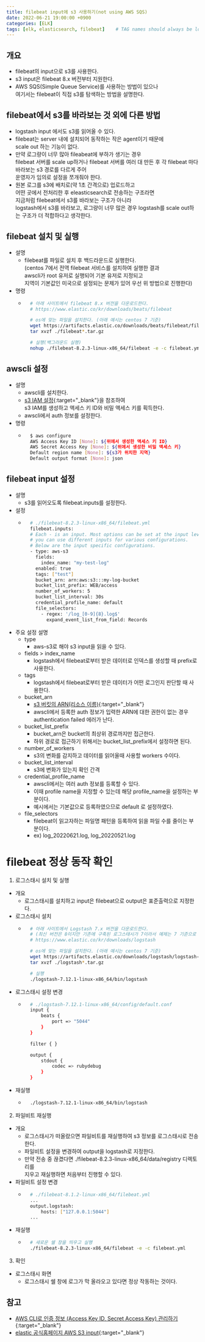 ```yaml
---
title: filebeat input에 s3 사용하기(not using AWS SQS)
date: 2022-06-21 19:00:00 +0900
categories: [ELK]
tags: [elk, elasticsearch, filebeat]    # TAG names should always be lowercase
---
```

## 개요
- filebeat의 input으로 s3를 사용한다.
- s3 input은 filebeat 8.x 버전부터 지원한다.
- AWS SQS(Simple Queue Service)를 사용하는 방법이 있으나  
  여기서는 filebeat이 직접 s3를 탐색하는 방법을 설명한다. 

## filebeat에서 s3를 바라보는 것 외에 다른 방법
- logstash input 에서도 s3를 읽어올 수 있다.
- filebeat는 server 내에 설치되어 동작하는 작은 agent이기 때문에  
  scale out 하는 기능이 없다.
- 만약 로그량이 너무 많아 fileabeat에 부하가 생기는 경우  
  filebeat 서버를 scale up하거나 filebeat 서버를 여러 대 만든 후 
  각 filebeat 마다 바라보는 s3 경로를 다르게 주어  
  운영자가 임의로 설정을 쪼개줘야 한다.
- 원본 로그를 s3에 배치로(약 1초 간격으로) 업로드하고  
  어떤 곳에서 전처리한 후 eleasticsearch로 전송하는 구조라면  
  지금처럼 filebeat에서 s3를 바라보는 구조가 아니라  
  logstash에서 s3를 바라보고, 로그량이 너무 많은 경우 logstash를 scale out하는 구조가 더 적합하다고 생각한다.  

## filebeat 설치 및 실행
- 설명
    - filebeat를 파일로 설치 후 백드라운드로 실행한다.  
      (centos 7에서 전역 filebeat 서비스를 설치하여 실행한 결과  
       awscli가 root 유저로 실행되어 기본 유저로 지정되고   
       지역이 기본값인 미국으로 설정되는 문제가 있어 우선 위 방법으로 진행한다)
- 명령
    - ```bash
        # 아래 사이트에서 filebeat 8.x 버전을 다운로드한다.
        # https://www.elastic.co/kr/downloads/beats/filebeat

        # os에 맞는 파일을 설치한다. (아래 예시는 centos 7 기준)
        wget https://artifacts.elastic.co/downloads/beats/filebeat/filebeat-8.2.3-linux-x86_64.tar.gz
        tar xvzf ./filebeat*.tar.gz

        # 실행(백그라운드 실행)
        nohup ./filebeat-8.2.3-linux-x86_64/filebeat -e -c filebeat.yml &
        ```

## awscli 설정
- 설명
    - awscli를 설치한다.
    - [s3 IAM 설정](https://artiiicy.tistory.com/16){:target="_blank"}을 참조하여   
      s3 IAM를 생성하고 액세스 키 ID와 비밀 액세스 키를 획득한다.
    - awscli에서 auth 정보를 설정한다.
- 명령
    - ```bash
        $ aws configure
        AWS Access Key ID [None]: ${위에서 생성한 액세스 키 ID}
        AWS Secret Access Key [None]: ${위에서 생성한 비밀 액세스 키}
        Default region name [None]: ${s3가 위치한 지역}
        Default output format [None]: json
        ```

## filebeat input 설정
- 설명
    - s3를 읽어오도록 filebeat.inputs를 설정한다.
- 설정
    - ```bash
        # ./filebeat-8.2.3-linux-x86_64/filebeat.yml
        filebeat.inputs:
        # Each - is an input. Most options can be set at the input level, so
        # you can use different inputs for various configurations.
        # Below are the input specific configurations.
        - type: aws-s3
          fields:
            index_name: "my-test-log"
          enabled: true
          tags: ["test"]
          bucket_arn: arn:aws:s3:::my-log-bucket
          bucket_list_prefix: WEB/access
          number_of_workers: 5
          bucket_list_interval: 30s
          credential_profile_name: default
          file_selectors:
            - regex: '/log_[0-9]{8}.log$'
              expand_event_list_from_field: Records

        ```
- 주요 설정 설명
    - type
        - aws-s3로 해야 s3 input을 읽을 수 있다.
    - fields > index_name
        - logstash에서 filebeat로부터 받은 데이터로 인덱스를 생성할 때 prefix로 사용한다.
    - tags
        - logstash에서 filebeat로부터 받은 데이터가 어떤 로그인지 판단할 때 사용한다.
    - bucket_arn
        - [s3 버킷의 ARN(리소스 이름)](https://docs.aws.amazon.com/ko_kr/general/latest/gr/aws-arns-and-namespaces.html){:target="_blank"}
        - awscli에서 등록한 auth 정보가 입력한 ARN에 대한 권한이 없는 경우  
          authentication failed 에러가 난다.
    - bucket_list_prefix
        - bucket_arn은 bucket의 최상위 경로까지만 접근한다.
        - 하위 경로로 접근하기 위해서는 bucket_list_prefix에서 설정하면 된다.
    - number_of_workers
        - s3의 변화를 감지하고 데이터를 읽어올때 사용할 workers 수이다.
    - bucket_list_interval
        - s3에 변화가 있는지 확인 간격
    - credential_profile_name
        - awscli에서는 여러 auth 정보를 등록할 수 있다.
        - 이때 profile name을 지정할 수 있는데 해당 profile_name을 설정하는 부분이다.
        - 예시에서는 기본값으로 등록하였으므로 default 로 설정하였다.
    - file_selectors
        - filebeat이 읽고자하는 파일명 패턴을 등록하여 읽을 파일 수를 줄이는 부분이다.    
        - ex) log_20220621.log, log_20220521.log

# filebeat 정상 동작 확인
1. 로그스태시 설치 및 실행
- 개요
    - 로그스태시를 설치하고 input은 filebeat으로 output은 표준출력으로 지정한다.
- 로그스태시 설치
    - ```bash
        # 아래 사이트에서 Logstash 7.x 버전을 다운로드한다.
        # (최신 버전은 8이지만 기존에 구축된 로그스태시가 7이라서 예제는 7 기준으로 적는다)
        # https://www.elastic.co/kr/downloads/logstash

        # os에 맞는 파일을 설치한다. (아래 예시는 centos 7 기준)
        wget https://artifacts.elastic.co/downloads/logstash/logstash-7.12.1-linux-x86_64.tar.gz
        tar xvzf ./logstash*.tar.gz

        # 실행
        ./logstash-7.12.1-linux-x86_64/bin/logstash
        ```
- 로그스태시 설정 변경
    - ```bash
        # ./logstash-7.12.1-linux-x86_64/config/default.conf
        input {
            beats {
                port => "5044"
            }
        }

        filter { }

        output {
            stdout {
                codec => rubydebug
            }
        }
        ```
- 재실행
    - ```bash
        ./logstash-7.12.1-linux-x86_64/bin/logstash
        ```
2. 파일비트 재실행
- 개요
    - 로그스태시가 떠올랐으면 파일비트를 재실행하여 s3 정보를 로그스태시로 전송한다.
    - 파일비트 설정을 변경하여 output을 logstash로 지정한다.
    - 만약 전송 중 끊겼다면 ./filebeat-8.2.3-linux-x86_64/data/registry 디렉토리를  
      지우고 재실행하면 처음부터 진행할 수 있다.
- 파일비트 설정 변경
    - ```bash
        # ./filebeat-8.1.2-linux-x86_64/filebeat.yml
        ...
        output.logstash:
            hosts: ["127.0.0.1:5044"]
        ...
        ```
- 재실행
    - ```bash
        # 새로운 쉘 창을 띄우고 실행
        ./filebeat-8.2.3-linux-x86_64/filebeat -e -c filebeat.yml
        ```
3. 확인
- 로그스태시 화면
    - 로그스태시 쉘 창에 로그가 막 올라오고 있다면 정상 작동하는 것이다.

## 참고
- [AWS CLI로 인증 정보 (Access Key ID, Secret Access Key) 관리하기](https://www.daleseo.com/aws-cli-configure/){:target="_blank"}
- [elastic 공식홈페이지 AWS S3 input](https://www.elastic.co/guide/en/beats/filebeat/current/filebeat-input-aws-s3.html){:target="_blank"}
